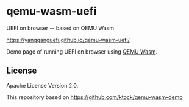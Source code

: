 # qemu-wasm-uefi
UEFI on browser -- based on QEMU Wasm

https://yangganguefi.github.io/qemu-wasm-uefi/

Demo page of running UEFI on browser using [QEMU Wasm](https://github.com/ktock/qemu-wasm).

## License
Apache License Version 2.0.

This repository based on https://github.com/ktock/qemu-wasm-demo

